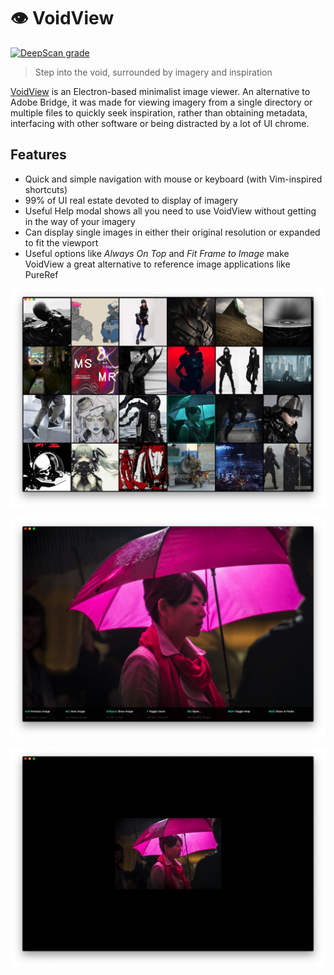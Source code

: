 # 👁 VoidView

[![DeepScan grade](https://deepscan.io/api/teams/6614/projects/8635/branches/107342/badge/grade.svg)](https://deepscan.io/dashboard#view=project&tid=6614&pid=8635&bid=107342)

> Step into the void, surrounded by imagery and inspiration

[VoidView](https://eswat.ca/voidview/) is an Electron-based minimalist image viewer. An alternative to Adobe Bridge, it was made for viewing imagery from a single directory or multiple files to quickly seek inspiration, rather than obtaining metadata, interfacing with other software or being distracted by a lot of UI chrome.

## Features

- Quick and simple navigation with mouse or keyboard (with Vim-inspired shortcuts)
- 99% of UI real estate devoted to display of imagery
- Useful Help modal shows all you need to use VoidView without getting in the way of your imagery
- Can display single images in either their original resolution or expanded to fit the viewport
- Useful options like *Always On Top* and *Fit Frame to Image* make VoidView a great alternative to reference image applications like PureRef

![Screenshot of VoidView in grid view](https://github.com/eswat/voidview/blob/master/screenshot-1.png)

![Screenshot of VoidView in peek view](https://github.com/eswat/voidview/blob/master/screenshot-2.png)

![Screenshot of VoidView in peek view with image zooming off](https://github.com/eswat/voidview/blob/master/screenshot-3.png)
